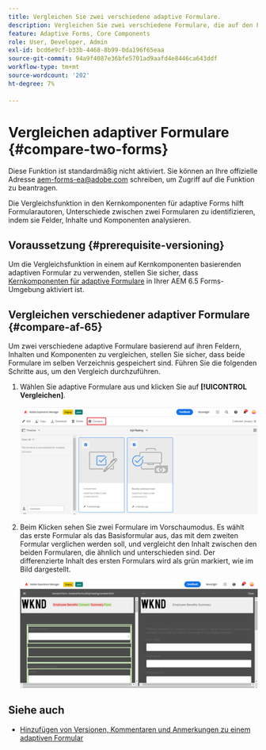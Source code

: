 ```yaml
---
title: Vergleichen Sie zwei verschiedene adaptive Formulare.
description: Vergleichen Sie zwei verschiedene Formulare, die auf den Feldern, dem Inhalt und den Formularkomponenten basieren.
feature: Adaptive Forms, Core Components
role: User, Developer, Admin
exl-id: bcd6e9cf-b33b-4468-8b99-0da196f65eaa
source-git-commit: 94a9f4087e36bfe5701ad9aafd4e8446ca643ddf
workflow-type: tm+mt
source-wordcount: '202'
ht-degree: 7%

---
```


# Vergleichen adaptiver Formulare {#compare-two-forms}

<!--
<span class="preview"> This feature is under the early adopter program. If you’re interested in joining our early access program for this feature, send an email from your official address to aem-forms-ea@adobe.com to request access </span>
-->

<span class="preview">Diese Funktion ist standardmäßig nicht aktiviert. Sie können an Ihre offizielle Adresse aem-forms-ea@adobe.com schreiben, um Zugriff auf die Funktion zu beantragen.</span>

Die Vergleichsfunktion in den Kernkomponenten für adaptive Forms hilft Formularautoren, Unterschiede zwischen zwei Formularen zu identifizieren, indem sie Felder, Inhalte und Komponenten analysieren.

## Voraussetzung {#prerequisite-versioning}

Um die Vergleichsfunktion in einem auf Kernkomponenten basierenden adaptiven Formular zu verwenden, stellen Sie sicher, dass [Kernkomponenten für adaptive Formulare](https://experienceleague.adobe.com/en/docs/experience-manager-65/content/forms/adaptive-forms-core-components/enable-adaptive-forms-core-components) in Ihrer AEM 6.5 Forms-Umgebung aktiviert ist.

## Vergleichen verschiedener adaptiver Formulare {#compare-af-65}

Um zwei verschiedene adaptive Formulare basierend auf ihren Feldern, Inhalten und Komponenten zu vergleichen, stellen Sie sicher, dass beide Formulare im selben Verzeichnis gespeichert sind. Führen Sie die folgenden Schritte aus, um den Vergleich durchzuführen.

1. Wählen Sie adaptive Formulare aus und klicken Sie auf **[!UICONTROL Vergleichen]**.

   ![Vergleichen adaptiver Formulare](/help/forms/using/assets/compare-two-forms.png)

1. Beim Klicken sehen Sie zwei Formulare im Vorschaumodus. Es wählt das erste Formular als das Basisformular aus, das mit dem zweiten Formular verglichen werden soll, und vergleicht den Inhalt zwischen den beiden Formularen, die ähnlich und unterschieden sind. Der differenzierte Inhalt des ersten Formulars wird als grün markiert, wie im Bild dargestellt.

   ![Vergleichsformulare](/help/forms/using/assets/compared-forms.png)

## Siehe auch

* [Hinzufügen von Versionen, Kommentaren und Anmerkungen zu einem adaptiven Formular](/help/forms/using/add-versioning-reviews-comments.md)
